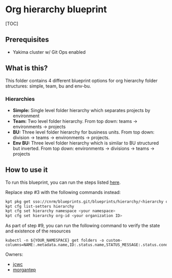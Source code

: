 # Org hierarchy blueprint

[TOC]

## Prerequisites
- Yakima cluster w/ Git Ops enabled

## What is this?
This folder contains 4 different blueprint options for org hierarchy folder structures: simple, team, bu and env-bu.

### Hierarchies
- **Simple:** Single level folder hierarchy which separates projects by environment
- **Team:** Two level folder hierarchy. From top down: teams -> environments -> projects
- **BU:** Three level folder hierarchy for business units. From top down: division -> teams -> environments -> projects.
- **Env BU:** Three level folder hierarchy which is similar to BU structured but inverted. From top down: environments -> divisions -> teams -> projects

## How to use it
To run this blueprint, you can run the steps listed [here](https://cnrm.git.corp.google.com/blueprints/+/refs/heads/master/csr-git-ops-pipeline/#Making-your-first-git-ops-change).

Replace step #3 with the following commands instead:
```bash
kpt pkg get sso://cnrm/blueprints.git/blueprints/hierarchy/<hierarchy option>@master hierarchy
kpt cfg list-setters hierarchy
kpt cfg set hierarchy namespace <your namespace>
kpt cfg set hierarchy org-id <your organization ID>
```

As part of step #9, you can run the following command to verify the state and existence of the resources
```
kubectl -n ${YOUR_NAMESPACE} get folders -o custom-columns=NAME:.metadata.name,ID:.status.name,STATUS_MESSAGE:.status.conditions[0].message,STATUS:.status.conditions[0].type
```

Owners:
- [jcwc](http://who/jcwc@google.com)
- [morgantep](http://who/morgantep@google.com)
